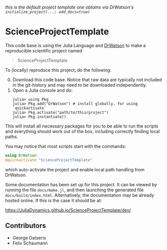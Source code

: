_this is the default project template one obtains via DrWatson's `initialize_project(...; add_docs=true)`_

# ScienceProjectTemplate

This code base is using the Julia Language and
[DrWatson](https://juliadynamics.github.io/DrWatson.jl/stable/)
to make a reproducible scientific project named
> ScienceProjectTemplate

To (locally) reproduce this project, do the following:

0. Download this code base. Notice that raw data are typically not included in the
   git-history and may need to be downloaded independently.
1. Open a Julia console and do:
   ```
   julia> using Pkg
   julia> Pkg.add("DrWatson") # install globally, for using `quickactivate`
   julia> Pkg.activate("path/to/this/project")
   julia> Pkg.instantiate()
   ```

This will install all necessary packages for you to be able to run the scripts and
everything should work out of the box, including correctly finding local paths.

You may notice that most scripts start with the commands:
```julia
using DrWatson
@quickactivate "ScienceProjectTemplate"
```
which auto-activate the project and enable local path handling from DrWatson.


Some documentation has been set up for this project. It can be viewed by
running the file `docs/make.jl`, and then launching the generated file
`docs/build/index.html`.
Alternatively, the documentation may be already hosted online.
If this is the case it should be at:

https://JuliaDynamics.github.io/ScienceProjectTemplate/dev/

## Contributors
- George Datseris
- Felix Schaumann
